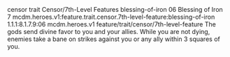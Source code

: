 <ability>
  <metadata>
    <class>censor</class>
    <feature_type>trait</feature_type>
    <file_dpath>Censor/7th-Level Features</file_dpath>
    <item_id>blessing-of-iron</item_id>
    <item_index>06</item_index>
    <item_name>Blessing of Iron</item_name>
    <level>7</level>
    <scc>mcdm.heroes.v1:feature.trait.censor.7th-level-feature:blessing-of-iron</scc>
    <scdc>1.1.1:8.1.7.9:06</scdc>
    <source>mcdm.heroes.v1</source>
    <type>feature/trait/censor/7th-level-feature</type>
  </metadata>
  <effects>
    <effect type="mundane">The gods send divine favor to you and your allies. While you are not dying, enemies take a bane on strikes against you or any ally within 3 squares of you.</effect>
  </effects>
</ability>
